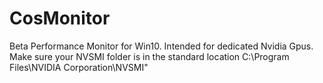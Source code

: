 # CosMonitor
Beta Performance Monitor for Win10. Intended for dedicated Nvidia Gpus. Make sure your NVSMI folder is in the standard location C:\Program Files\NVIDIA Corporation\NVSMI\"
